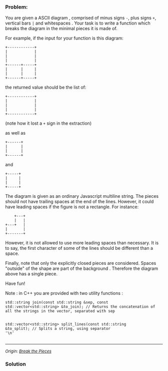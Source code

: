 ### Problem:
<p>You are given a ASCII diagram , comprised of minus signs <code>-</code>, plus signs <code>+</code>, vertical bars <code>|</code> and whitespaces <code></code>.  Your task is to write a function which breaks the diagram in the minimal pieces it is made of.</p>
<p>For example, if the input for your function is this diagram:</p>
<pre><code>+------------+
|            |
|            |
|            |
+------+-----+
|      |     |
|      |     |
+------+-----+</code></pre><p>the returned value should be the list of:</p>
<pre><code>+------------+
|            |
|            |
|            |
+------------+</code></pre><p>(note how it lost a <code>+</code> sign in the extraction)</p>
<p>as well as</p>
<pre><code>+------+
|      |
|      |
+------+</code></pre><p>and</p>
<pre><code>+-----+
|     |
|     |
+-----+</code></pre><p>The diagram is given as an ordinary Javascript multiline string.  The pieces should not have trailing spaces at the end of the lines. However, it could have leading spaces if the figure is not a rectangle. For instance:</p>
<pre><code>    +---+
    |   |
+---+   |
|       |
+-------+</code></pre><p>However, it is not allowed to use more leading spaces than necessary. It is to say, the first character of some of the lines should be different than a space.</p>
<p>Finally, note that only the explicitly closed pieces are considered.  Spaces &quot;outside&quot; of the shape are part of the background . Therefore the diagram above has a single piece.</p>
<p>Have fun!</p>
<p>Note : in C++ you are provided with two utility functions :</p>
<pre><code>std::string join(const std::string &amp;sep, const std::vector&lt;std::string&gt; &amp;to_join); // Returns the concatenation of all the strings in the vector, separated with sep 

std::vector&lt;std::string&gt; split_lines(const std::string &amp;to_split); // Splits a string, using separator &apos;\n&apos;</code></pre><hr>

<p><font size="2"><i>Origin: <a href="https://www.codewars.com/kata/527fde8d24b9309d9b000c4e/php" target="_blank">Break the Pieces</a></i></font></p>

### Solution